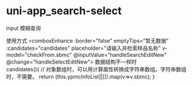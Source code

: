 # uni-app_search-select
input 模糊查询

使用方式
  <comboxEnhance :border="false" emptyTips="暂无数据"  :candidates="candidates"
                           placeholder="请输入并检索样品名称" v-model="checkFrom.sbmc"
                           @inputValue="handleSearchEditNew" @change="handleSelectEditNew"></comboxEnhance>
  数据结构不一样时                   
 candidates(){
                // 对象数组时，可以用计算属性转换成字符串数组。字符串数组时，不需要。
                return (this.ypmcInfoList||[]).map(v=>v.sbmc);
            }
